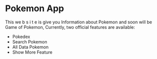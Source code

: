 # Pokemon App

This we b s i t e is give you Information about Pokemon and soon will be Game of Pokemon,
Currently, two official features are available:

- Pokedex
- Search Pokemon
- All Data Pokemon
- Show More Feature
